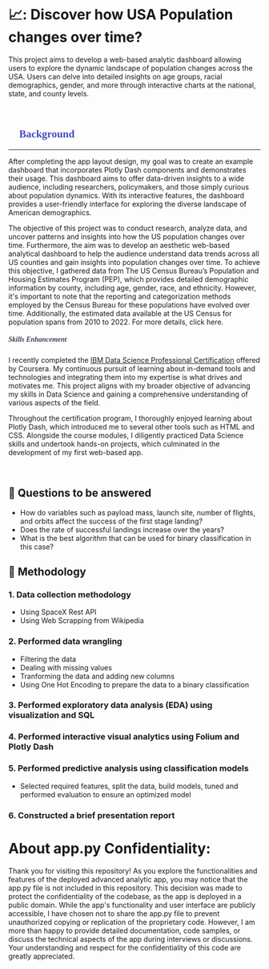 # 📈: Discover how USA Population changes over time? 
This project aims to develop a web-based analytic dashboard allowing users to explore the dynamic landscape of population changes across the USA. Users can delve into detailed insights on age groups, racial demographics, gender, and more through interactive charts at the national, state, and county levels.

<br>

## **<span style="color:#424dc1; font-family:montserrat;">:page_facing_up: Background </span>**
* **

After completing the app layout design, my goal was to create an example dashboard that incorporates Plotly Dash components and demonstrates their usage. This dashboard aims to offer data-driven insights to a wide audience, including researchers, policymakers, and those simply curious about population dynamics. With its interactive features, the dashboard provides a user-friendly interface for exploring the diverse landscape of American demographics.

The objective of this project was to conduct research, analyze data, and uncover patterns and insights into how the US population changes over time. Furthermore, the aim was to develop an aesthetic web-based analytical dashboard to help the audience understand data trends across all US counties and gain insights into population changes over time. To achieve this objective, I gathered data from The US Census Bureau’s Population and Housing Estimates Program (PEP), which provides detailed demographic information by county, including age, gender, race, and ethnicity. However, it's important to note that the reporting and categorization methods employed by the Census Bureau for these populations have evolved over time. Additionally, the estimated data available at the US Census for population spans from 2010 to 2022. For more details, click here.

##### **<span style="color:rgba(51, 55, 75, 0.95); font-family:montserrat;">Skills Enhancement </span>**

I recently completed the [IBM Data Science Professional Certification](https://www.coursera.org/account/accomplishments/professional-cert/SMB6GDH3KV6R) offered by Coursera. My continuous pursuit of learning about in-demand tools and technologies and integrating them into my expertise is what drives and motivates me. This project aligns with my broader objective of advancing my skills in Data Science and gaining a comprehensive understanding of various aspects of the field.

Throughout the certification program, I thoroughly enjoyed learning about Plotly Dash, which introduced me to several other tools such as HTML and CSS. Alongside the course modules, I diligently practiced Data Science skills and undertook hands-on projects, which culminated in the development of my first web-based app.


<br>

## :page_facing_up: Questions to be answered 
- How do variables such as payload mass, launch site, number of 
flights, and orbits affect the success of the first stage landing? 
- Does the rate of successful landings increase over the years? 
- What is the best algorithm that can be used for binary classification 
in this case?
## :page_facing_up: Methodology
  ### 1. Data collection methodology
  - Using SpaceX Rest API
  - Using Web Scrapping from Wikipedia
  ### 2. Performed data wrangling
  - Filtering the data
  - Dealing with missing values
  - Tranforming the data and adding new columns
  - Using One Hot Encoding to prepare the data to a binary classification
  ### 3. Performed exploratory data analysis (EDA) using visualization and SQL
  ### 4. Performed interactive visual analytics using Folium and Plotly Dash
  ### 5. Performed predictive analysis using classification models
  - Selected required features, split the data, build models, tuned and performed evaluation to ensure an optimized model
  ### 6. Constructed a brief presentation report






# About app.py Confidentiality:

Thank you for visiting this repository! As you explore the functionalities and features of the deployed advanced analytic app, you may notice that the app.py file is not included in this repository. This decision was made to protect the confidentiality of the codebase, as the app is deployed in a public domain. While the app's functionality and user interface are publicly accessible, I have chosen not to share the app.py file to prevent unauthorized copying or replication of the proprietary code. However, I am more than happy to provide detailed documentation, code samples, or discuss the technical aspects of the app during interviews or discussions. Your understanding and respect for the confidentiality of this code are greatly appreciated.
